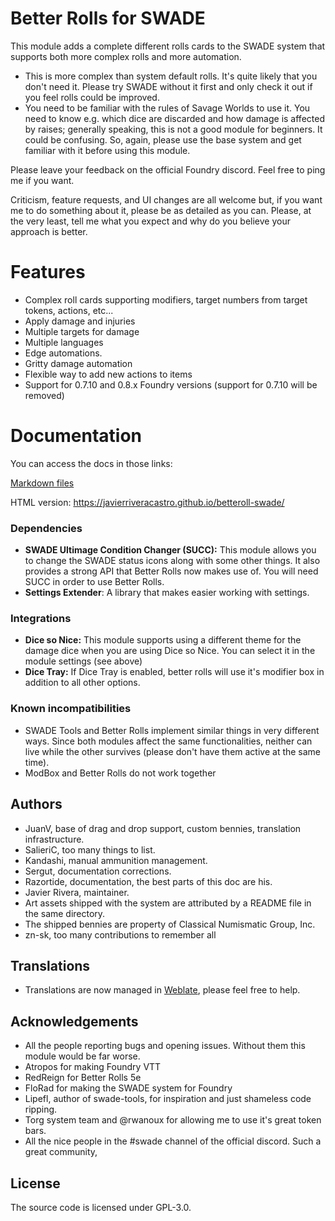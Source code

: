# Better Rolls for SWADE

This module adds a complete different rolls cards to the SWADE system that supports both more complex rolls and more automation.

* This is more complex than system default rolls. It's quite likely that you don't need it. Please try SWADE without it first and only check it out if you feel rolls could be improved.
* You need to be familiar with the rules of Savage Worlds to use it. You need to know e.g. which dice are discarded and how damage is affected by raises; generally speaking, this is not a good module for beginners. It could be confusing. So, again, please use the base system and get familiar with it before using this module.

Please leave your feedback on the official Foundry discord. Feel free to ping me if you want.

Criticism, feature requests, and UI changes are all welcome but, if you want me to do something about it, please be as detailed as you can. Please, at the very least, tell me what you expect and why do you believe your approach is better.

# Features

* Complex roll cards supporting modifiers, target numbers from target tokens, actions, etc...
* Apply damage and injuries
* Multiple targets for damage
* Multiple languages
* Edge automations.
* Gritty damage automation
* Flexible way to add new actions to items
* Support for 0.7.10 and 0.8.x Foundry versions (support for 0.7.10 will be removed)

# Documentation

You can access the docs in those links:

[Markdown files](docs/index.md)

HTML version: https://javierriveracastro.github.io/betteroll-swade/

### Dependencies

* **SWADE Ultimage Condition Changer (SUCC):** This module allows you to change the SWADE status icons along with some other things. It also provides a strong API that Better Rolls now makes use of. You will need SUCC in order to use Better Rolls.
* **Settings Extender**: A library that makes easier working with settings.

### Integrations

* **Dice so Nice:** This module supports using a different theme for the damage dice when you are using Dice so Nice. You can select it in the module settings (see above)
* **Dice Tray:** If Dice Tray is enabled, better rolls will use it's modifier box in addition to all other options.


### Known incompatibilities

* SWADE Tools and Better Rolls implement similar things in very different ways. Since both modules affect the same functionalities, neither can live while the other survives (please don't have them active at the same time).
* ModBox and Better Rolls do not work together

## Authors

- JuanV, base of drag and drop support, custom bennies, translation infrastructure.
- SalieriC, too many things to list.
- Kandashi, manual ammunition management.
- Sergut, documentation corrections.
- Razortide, documentation, the best parts of this doc are his.
- Javier Rivera, maintainer.
- Art assets shipped with the system are attributed by a README file in the same directory.
- The shipped bennies are property of Classical Numismatic Group, Inc.
- zn-sk, too many contributions to remember all

## Translations
- Translations are now managed in [Weblate](https://trans.etranslator.eu/projects/better-rolls-swade-2/), please feel free to help.

## Acknowledgements
- All the people reporting bugs and opening issues. Without them this module would be far worse.
- Atropos for making Foundry VTT
- RedReign for Better Rolls 5e
- FloRad for making the SWADE system for Foundry
- Lipefl, author of swade-tools, for inspiration and just shameless code ripping.
- Torg system team and @rwanoux for allowing me to use it's great token bars.
- All the nice people in the #swade channel of the official discord. Such a great community,

## License
The source code is licensed under GPL-3.0.
